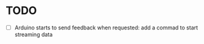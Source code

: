 # TODO

- [ ] Arduino starts to send feedback when requested: add a commad to start streaming data

  